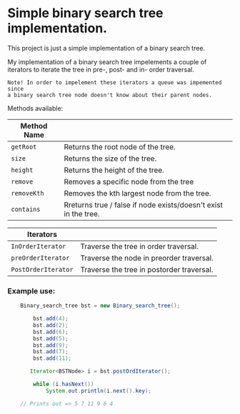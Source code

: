 # Simple binary search tree implementation.

This project is just a simple implementation of a binary search tree.

My implementation of a binary search tree impelements a couple of iterators to iterate the tree in pre-, post- and in- order traversal.

```
Note! In order to impelement these iterators a queue was impemented since
a binary search tree node doesn't know about their parent nodes.
```

Methods available:

| Method Name |                                                                 |
| ----------- | --------------------------------------------------------------- |
| `getRoot`   | Returns the root node of the tree.                              |
| `size`      | Returns the size of the tree.                                   |
| `height`    | Returns the height of the tree.                                 |
| `remove`    | Removes a specific node from the tree                           |
| `removeKth` | Removes the kth largest node from the tree.                     |
| `contains`  | Rreturns true / false if node exists/doesn't exist in the tree. |

| Iterators           |                                           |
| ------------------- | ----------------------------------------- |
| `InOrderIterator`   | Traverse the tree in order traversal.     |
| `preOrderIterator`  | Traverse the node in preorder traversal.  |
| `PostOrderIterator` | Traverse the tree in postorder traversal. |

### Example use:

```Java
    Binary_search_tree bst = new Binary_search_tree();

        bst.add(4);
        bst.add(2);
        bst.add(6);
        bst.add(5);
        bst.add(9);
        bst.add(7);
        bst.add(11);

       Iterator<BSTNode> i = bst.postOrdIterator();

        while (i.hasNext())
            System.out.println(i.next().key);

    // Prints out => 5 7 11 9 6 4


```
